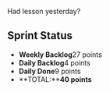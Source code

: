 Had lesson yesterday? 

## Sprint Status
-   **Weekly Backlog**27 points
-   **Daily Backlog**4 points
-   **Daily Done**9 points
-   **TOTAL:****40 points**